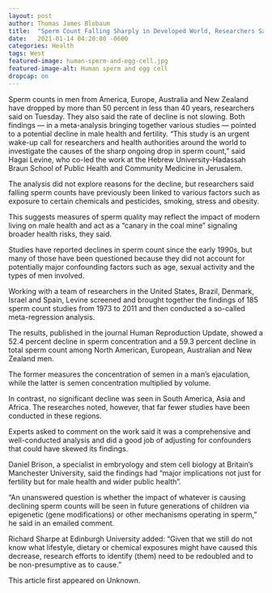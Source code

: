 ```yaml
---
layout: post
author: Thomas James Blobaum 
title:  "Sperm Count Falling Sharply in Developed World, Researchers Say"
date:   2021-01-14 04:20:00 -0600
categories: Health  
tags: West 
featured-image: human-sperm-and-egg-cell.jpg
featured-image-alt: Human sperm and egg cell
dropcap: on
---
```

Sperm counts in men from America, Europe, Australia and New Zealand have dropped by more than 50 percent in less than 40 years, researchers said on Tuesday. They also said the rate of decline is not slowing. Both findings — in a meta-analysis bringing together various studies — pointed to a potential decline in male health and fertility. “This study is an urgent wake-up call for researchers and health authorities around the world to investigate the causes of the sharp ongoing drop in sperm count,” said Hagai Levine, who co-led the work at the Hebrew University-Hadassah Braun School of Public Health and Community Medicine in Jerusalem.

The analysis did not explore reasons for the decline, but researchers said falling sperm counts have previously been linked to various factors such as exposure to certain chemicals and pesticides, smoking, stress and obesity.

This suggests measures of sperm quality may reflect the impact of modern living on male health and act as a “canary in the coal mine” signaling broader health risks, they said.

Studies have reported declines in sperm count since the early 1990s, but many of those have been questioned because they did not account for potentially major confounding factors such as age, sexual activity and the types of men involved.

Working with a team of researchers in the United States, Brazil, Denmark, Israel and Spain, Levine screened and brought together the findings of 185 sperm count studies from 1973 to 2011 and then conducted a so-called meta-regression analysis.

The results, published in the journal Human Reproduction Update, showed a 52.4 percent decline in sperm concentration and a 59.3 percent decline in total sperm count among North American, European, Australian and New Zealand men.

The former measures the concentration of semen in a man’s ejaculation, while the latter is semen concentration multiplied by volume.

In contrast, no significant decline was seen in South America, Asia and Africa. The researches noted, however, that far fewer studies have been conducted in these regions.

Experts asked to comment on the work said it was a comprehensive and well-conducted analysis and did a good job of adjusting for confounders that could have skewed its findings.

Daniel Brison, a specialist in embryology and stem cell biology at Britain’s Manchester University, said the findings had “major implications not just for fertility but for male health and wider public health”.

“An unanswered question is whether the impact of whatever is causing declining sperm counts will be seen in future generations of children via epigenetic (gene modifications) or other mechanisms operating in sperm,” he said in an emailed comment.

Richard Sharpe at Edinburgh University added: “Given that we still do not know what lifestyle, dietary or chemical exposures might have caused this decrease, research efforts to identify (them) need to be redoubled and to be non-presumptive as to cause.”

This article first appeared on Unknown. 

<a href="http://thenewworldpost.com/" data-iframely-url></a>
